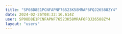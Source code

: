 ```yaml
---
title: "SP08D8E1PCNFAPNF76523K58MRAF6FQJ26588ZY4"
date: 2024-02-26T08:32:16.614Z
user: SP08D8E1PCNFAPNF76523K58MRAF6FQJ26588ZY4
layout: "users"
---
```

    